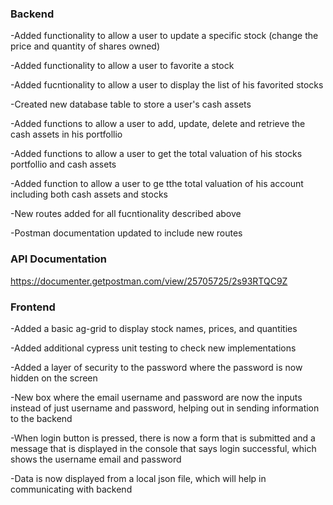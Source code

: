 ### Backend

-Added functionality to allow a user to update a specific stock (change the price and quantity of shares owned)

-Added functionality to allow a user to favorite a stock

-Added fucntionality to allow a user to display the list of his favorited stocks

-Created new database table to store a user's cash assets

-Added functions to allow a user to add, update, delete and retrieve the cash assets in his portfollio

-Added functions to allow a user to get the total valuation of his stocks portfollio and cash assets

-Added function to allow a user to ge tthe total valuation of his account including both cash assets and stocks

-New routes added for all fucntionality described above

-Postman documentation updated to include new routes

### API Documentation
https://documenter.getpostman.com/view/25705725/2s93RTQC9Z

### Frontend

-Added a basic ag-grid to display stock names, prices, and quantities

-Added additional cypress unit testing to check new implementations

-Added a layer of security to the password where the password is now hidden on the screen

-New box where the email username and password are now the inputs instead of just username and password, helping out in sending information to the backend

-When login button is pressed, there is now a form that is submitted and a message that is displayed in the console that says login successful, which shows the username email and password

-Data is now displayed from a local json file, which will help in communicating with backend
